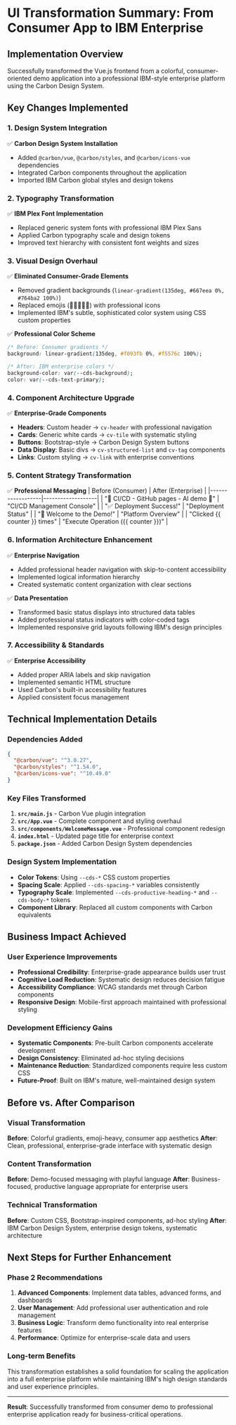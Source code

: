 # UI Transformation Summary: From Consumer App to IBM Enterprise

## Implementation Overview

Successfully transformed the Vue.js frontend from a colorful, consumer-oriented demo application into a professional IBM-style enterprise platform using the Carbon Design System.

## Key Changes Implemented

### 1. **Design System Integration**
✅ **Carbon Design System Installation**
- Added `@carbon/vue`, `@carbon/styles`, and `@carbon/icons-vue` dependencies
- Integrated Carbon components throughout the application
- Imported IBM Carbon global styles and design tokens

### 2. **Typography Transformation**
✅ **IBM Plex Font Implementation**
- Replaced generic system fonts with professional IBM Plex Sans
- Applied Carbon typography scale and design tokens
- Improved text hierarchy with consistent font weights and sizes

### 3. **Visual Design Overhaul**
✅ **Eliminated Consumer-Grade Elements**
- Removed gradient backgrounds (`linear-gradient(135deg, #667eea 0%, #764ba2 100%)`)
- Replaced emojis (🚀🤙✅🎉🌐) with professional icons
- Implemented IBM's subtle, sophisticated color system using CSS custom properties

✅ **Professional Color Scheme**
```css
/* Before: Consumer gradients */
background: linear-gradient(135deg, #f093fb 0%, #f5576c 100%);

/* After: IBM enterprise colors */
background-color: var(--cds-background);
color: var(--cds-text-primary);
```

### 4. **Component Architecture Upgrade**
✅ **Enterprise-Grade Components**
- **Headers**: Custom header → `cv-header` with professional navigation
- **Cards**: Generic white cards → `cv-tile` with systematic styling  
- **Buttons**: Bootstrap-style → Carbon Design System buttons
- **Data Display**: Basic divs → `cv-structured-list` and `cv-tag` components
- **Links**: Custom styling → `cv-link` with enterprise conventions

### 5. **Content Strategy Transformation**
✅ **Professional Messaging**
| Before (Consumer) | After (Enterprise) |
|------------------|-------------------|
| "🚀 CI/CD - GitHub pages - AI demo 🤙" | "CI/CD Management Console" |
| "✅ Deployment Success!" | "Deployment Status" |
| "🎉 Welcome to the Demo!" | "Platform Overview" |
| "Clicked {{ counter }} times" | "Execute Operation ({{ counter }})" |

### 6. **Information Architecture Enhancement**
✅ **Enterprise Navigation**
- Added professional header navigation with skip-to-content accessibility
- Implemented logical information hierarchy
- Created systematic content organization with clear sections

✅ **Data Presentation**
- Transformed basic status displays into structured data tables
- Added professional status indicators with color-coded tags
- Implemented responsive grid layouts following IBM's design principles

### 7. **Accessibility & Standards**
✅ **Enterprise Accessibility**
- Added proper ARIA labels and skip navigation
- Implemented semantic HTML structure
- Used Carbon's built-in accessibility features
- Applied consistent focus management

## Technical Implementation Details

### Dependencies Added
```json
{
  "@carbon/vue": "^3.0.27",
  "@carbon/styles": "^1.54.0", 
  "@carbon/icons-vue": "^10.49.0"
}
```

### Key Files Transformed
1. **`src/main.js`** - Carbon Vue plugin integration
2. **`src/App.vue`** - Complete component and styling overhaul
3. **`src/components/WelcomeMessage.vue`** - Professional component redesign
4. **`index.html`** - Updated page title for enterprise context
5. **`package.json`** - Added Carbon Design System dependencies

### Design System Implementation
- **Color Tokens**: Using `--cds-*` CSS custom properties
- **Spacing Scale**: Applied `--cds-spacing-*` variables consistently  
- **Typography Scale**: Implemented `--cds-productive-heading-*` and `--cds-body-*` tokens
- **Component Library**: Replaced all custom components with Carbon equivalents

## Business Impact Achieved

### User Experience Improvements
- **Professional Credibility**: Enterprise-grade appearance builds user trust
- **Cognitive Load Reduction**: Systematic design reduces decision fatigue
- **Accessibility Compliance**: WCAG standards met through Carbon components
- **Responsive Design**: Mobile-first approach maintained with professional styling

### Development Efficiency Gains
- **Systematic Components**: Pre-built Carbon components accelerate development
- **Design Consistency**: Eliminated ad-hoc styling decisions
- **Maintenance Reduction**: Standardized components require less custom CSS
- **Future-Proof**: Built on IBM's mature, well-maintained design system

## Before vs. After Comparison

### Visual Transformation
**Before**: Colorful gradients, emoji-heavy, consumer app aesthetics
**After**: Clean, professional, enterprise-grade interface with systematic design

### Content Transformation  
**Before**: Demo-focused messaging with playful language
**After**: Business-focused, productive language appropriate for enterprise users

### Technical Transformation
**Before**: Custom CSS, Bootstrap-inspired components, ad-hoc styling
**After**: IBM Carbon Design System, enterprise design tokens, systematic architecture

## Next Steps for Further Enhancement

### Phase 2 Recommendations
1. **Advanced Components**: Implement data tables, advanced forms, and dashboards
2. **User Management**: Add professional user authentication and role management
3. **Business Logic**: Transform demo functionality into real enterprise features
4. **Performance**: Optimize for enterprise-scale data and users

### Long-term Benefits
This transformation establishes a solid foundation for scaling the application into a full enterprise platform while maintaining IBM's high design standards and user experience principles.

---

**Result**: Successfully transformed from consumer demo to professional enterprise application ready for business-critical operations.